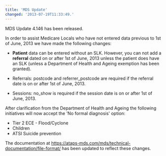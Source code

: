 ```yaml
---
title: 'MDS Update'
changed: '2013-07-19T11:33:49.'
---
```

<p>MDS Update 4.146 has been released.</p>
<p>In order to assist Medicare Locals who have not entered data previous to 1st of June, 2013 we have made the following changes:</p>
<ul>
<li><strong>Patient</strong> data can be entered without an SLK. However, you can not add a <strong>referral</strong> dated on or after 1st of June, 2013 unless the patient does have an SLK (unless a Department of Health and Ageing exemption has been granted).</li>
<li>
<p>Referrals: postcode and referrer_postcode are required if the referral date is on or after 1st of June, 2013.</p>
</li>
<li>
<p>Sessions: no_show is required if the session date is on or after 1st of June, 2013.</p>
</li>
</ul>
<p>After clarification from the Department of Health and Ageing the following initiatives will now accept the 'No formal diagnosis' option:</p>
<ul>
<li>Tier 2 ECE - Flood/Cyclone</li>
<li>Children</li>
<li>ATSI Suicide prevention</li>
</ul>
<p>The documentation at <a href="../../technical-documentation/file-format/index.html" target="_blank">https://ataps-mds.com/mds/technical-documentation/file-format/</a> has been updated to reflect these changes.</p>    <div id='last-modified'>
